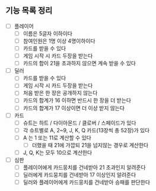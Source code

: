 ## 기능 목록 정리
- [ ] 플레이어
  - [ ] 이름은 5글자 이하이다
  - [ ] 참여인원은 1명 이상 4명이하이다
  - [ ] 카드를 받을 수 있다
  - [ ] 게임 시작 시 카드 두장을 받는다
  - [ ] 카드의 합이 21을 초과하지 않으면 계속 받을 수 있다
- [ ] 딜러
  - [ ] 카드를 받을 수 있다
  - [ ] 게임 시작 시 카드 두장을 받는다
  - [ ] 처음 받은 한 장은 공개하지 않는다
  - [ ] 카드의 합계가 16 이하면 반드시 한 장을 더 받는다
  - [ ] 카드의 합계가 17 이상이면 더 이상 받지 않는다
- [ ] 카드
  - [ ] 슈트는 하트 / 다이아몬드 / 클로버 / 스페이드가 있다
  - [ ] 각 슈트별로 A, 2~9, J, K, Q 카드(13장씩 총 52장)가 있다
  - [ ] A 는 1 또는 11로 계산할 수 있다
    - [ ] 더했을 때 21에 가깝되 21을 넘지않는 경우로 계산한다
  - [ ] J, Q, K는 모두 10으로 계산한다
- [ ] 심판
  - [ ] 플레이어에게 카드뭉치를 건네받아 21 초과인지 알려준다
  - [ ] 딜러에게 카드뭉치를 건네받아 17 이상인지 알려준다
  - [ ] 딜러와 플레이어에게 카드뭉치를 건네받아 승패를 판단한다
